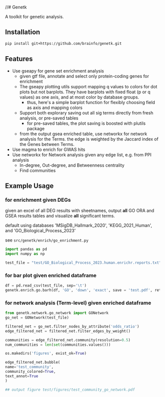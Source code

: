 //# Genetk

A toolkit for genetic analysis.

## Installation

```bash
pip install git+https://github.com/brainfo/genetk.git
```

## Features

- Use gseapy for gene set enrichment analysis
  - given gtf file, annotate and select only protein-coding genes for enrichment
  - The gseapy plotting utils support mapping q values to colors for dot plots but not barplots. They have barplots with fixed float (p or q values) as one axis, and at most color by database groups.
    - thus, here's a simple barplot function for flexibly choosing field as axis and mapping colors
  - Support both explorary saving out all sig terms directly from fresh analysis, or pre-saved tables
    - for pre-saved tables, the plot saving is boosted with plutils package
  - from the output gsea enriched table, use networkx for network analysis for the Terms. the edge is weighted by the Jaccard index of the Genes between Terms.
- Use magma to enrich for GWAS hits
- Use networkx for Network analysis given any edge list, e.g. from PPI analysis
  - In-degree, Out-degree, and Betweenness centrality
  - Find communities

## Example Usage

### for enrichment given DEGs

given an excel of all DEG results with sheetnames, output **all** GO ORA and GSEA results tables and visualize **all** significant terms.

default using databases 'MSigDB_Hallmark_2020', 'KEGG_2021_Human', and 'GO_Biological_Process_2023'

see `src/genetk/enrich/go_enrichment.py`

```python
import pandas as pd
import numpy as np

test_file = "test/GO_Biological_Process_2023.human.enrichr.reports.txt" 
```

### for bar plot given enriched dataframe

```python
df = pd.read_csv(test_file, sep='\t')
genetk.enrich.go.barh(df, 'GO', 'down', 'exact', save = 'test.pdf', return_ax=False)
```


### for network analysis (Term-level) given enriched dataframe
 
```python
from genetk.network.go_network import GONetwork
go_net = GONetwork(test_file)

filtered_net = go_net.filter_nodes_by_attribute('odds_ratio')
edge_filtered_net = filtered_net.filter_edges_by_weight()

communities = edge_filtered_net.community(resolution=0.5)
num_communities = len(set(communities.values()))

os.makedirs('figures', exist_ok=True)

edge_filtered_net.bubble(
name='test_community',
community_colored=True,
text_annot=True
)

## output figure test/figures/test_community_go_network.pdf
```

